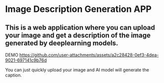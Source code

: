 # Image Description Generation APP
## This is a web application where you can upload your image and get a description of the image generated by deeplearning models.

DEMO
https://github.com/user-attachments/assets/a2c28428-0ef3-4dea-9021-697141c9b76d

You can just quickly upload your image and AI model will generate the caption.
